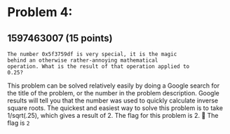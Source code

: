 # Problem 4:
## 1597463007 (15 points)
```
The number 0x5f3759df is very special, it is the magic
behind an otherwise rather-annoying mathematical
operation. What is the result of that operation applied to
0.25?
```

This problem can be solved relatively easily by doing a Google search for the title of the problem, or the number in the problem description. Google results will tell you that the number was used to quickly calculate inverse square roots. The quickest and easiest way to solve this problem is to take 1/sqrt(.25), which gives a result of 2. The flag for this problem is 2.

The flag is `2`
